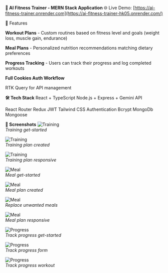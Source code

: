 **💪 AI Fitness Trainer - MERN Stack Application**
🌐 Live Demo: [https://ai-fitness-trainer.onrender.com](https://ai-fitness-trainer-hk05.onrender.com/)

🚀 Features

**Workout Plans** - Custom routines based on fitness level and goals (weight loss, muscle gain, endurance)

**Meal Plans** - Personalized nutrition recommendations matching dietary preferences

**Progress Tracking** - Users can track their progress and log completed workouts

**Full Cookies Auth Workflow**

RTK Query for API management

**🛠️ Tech Stack**
React + TypeScript Node.js + Express + Gemini API

React Router Redux JWT Tailwind CSS
Authentication Bcrypt MongoDb Mongoose

**📸 Screenshots**
![Training](/screenshots/track-progress-getStarted.png)  
_Training get-started_

![Training](/screenshots/training-plan.png)  
_Training plan created_

![Training](/screenshots/training-plan-responsive.png)  
_Training plan responsive_

![Meal](/screenshots/meal-getStarted.png)  
_Meal get-started_

![Meal](/screenshots/meal-plan.png)  
_Meal plan created_

![Meal](/screenshots/replace-meals.png)  
_Replace unwanted meals_

![Meal](/screenshots/meal-plan-responsive.png)  
_Meal plan responsive_

![Progress](/screenshots/track-progress-getStarted.png)  
_Track progress get-started_

![Progress](/screenshots/track-progress-form.png)  
_Track progress form_

![Progress](/screenshots/track-progress-workout.png)  
_Track progress workout_
